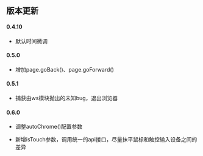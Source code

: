 ## 版本更新

#### 0.4.10

* 默认时间微调

#### 0.5.0

* 增加page.goBack()、page.goForward()


#### 0.5.1

* 捕获由ws模块抛出的未知bug，退出浏览器

#### 0.6.0

* 调整autoChrome()配置参数

* 新增isTouch参数，调用统一的api接口，尽量抹平鼠标和触控输入设备之间的差异